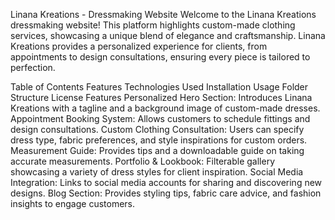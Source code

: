 Linana Kreations - Dressmaking Website
Welcome to the Linana Kreations dressmaking website! This platform highlights custom-made clothing services, showcasing a unique blend of elegance and craftsmanship. Linana Kreations provides a personalized experience for clients, from appointments to design consultations, ensuring every piece is tailored to perfection.

Table of Contents
Features
Technologies Used
Installation
Usage
Folder Structure
License
Features
Personalized Hero Section: Introduces Linana Kreations with a tagline and a background image of custom-made dresses.
Appointment Booking System: Allows customers to schedule fittings and design consultations.
Custom Clothing Consultation: Users can specify dress type, fabric preferences, and style inspirations for custom orders.
Measurement Guide: Provides tips and a downloadable guide on taking accurate measurements.
Portfolio & Lookbook: Filterable gallery showcasing a variety of dress styles for client inspiration.
Social Media Integration: Links to social media accounts for sharing and discovering new designs.
Blog Section: Provides styling tips, fabric care advice, and fashion insights to engage customers.
